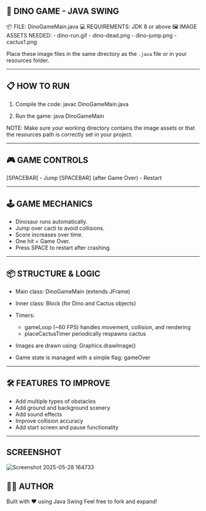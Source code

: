 
  ##  🦖 DINO GAME - JAVA SWING 

📦 FILE: DinoGameMain.java
💻 REQUIREMENTS: JDK 8 or above
🖼️ IMAGE ASSETS NEEDED:
    - dino-run.gif
    - dino-dead.png
    - dino-jump.png
    - cactus1.png

Place these image files in the same directory as the `.java` file or in your resources folder.

---------------------------------------------------
📋 HOW TO RUN
---------------------------------------------------

1. Compile the code:
    javac DinoGameMain.java

2. Run the game:
    java DinoGameMain

NOTE: Make sure your working directory contains the image assets
      or that the resources path is correctly set in your project.

---------------------------------------------------
🎮 GAME CONTROLS
---------------------------------------------------

[SPACEBAR] - Jump
[SPACEBAR] (after Game Over) - Restart

---------------------------------------------------
🕹️ GAME MECHANICS
---------------------------------------------------

- Dinosaur runs automatically.
- Jump over cacti to avoid collisions.
- Score increases over time.
- One hit = Game Over.
- Press SPACE to restart after crashing.

---------------------------------------------------
📦 STRUCTURE & LOGIC
---------------------------------------------------

- Main class: DinoGameMain (extends JFrame)
- Inner class: Block (for Dino and Cactus objects)
- Timers:
    - gameLoop (~60 FPS) handles movement, collision, and rendering
    - placeCactusTimer periodically respawns cactus

- Images are drawn using:
    Graphics.drawImage()

- Game state is managed with a simple flag: gameOver

---------------------------------------------------
🛠️ FEATURES TO IMPROVE
---------------------------------------------------

- Add multiple types of obstacles
- Add ground and background scenery
- Add sound effects
- Improve collision accuracy
- Add start screen and pause functionality

---------------------------------------------------
## SCREENSHOT

![Screenshot 2025-05-28 164733](https://github.com/user-attachments/assets/effab6ee-2fcb-4db4-b67b-87d5deb6e620)


🧑‍💻 AUTHOR
---------------------------------------------------

Built with ❤️ using Java Swing
Feel free to fork and expand!
